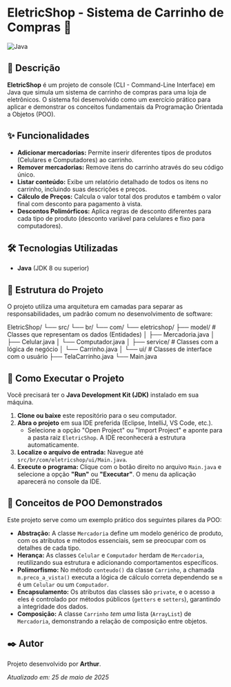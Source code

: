 # EletricShop - Sistema de Carrinho de Compras 🛒

![Java](https://img.shields.io/badge/Java-ED8B00?style=for-the-badge&logo=openjdk&logoColor=white)

## 📄 Descrição

**EletricShop** é um projeto de console (CLI - Command-Line Interface) em Java que simula um sistema de carrinho de compras para uma loja de eletrônicos. O sistema foi desenvolvido como um exercício prático para aplicar e demonstrar os conceitos fundamentais da Programação Orientada a Objetos (POO).

## ✨ Funcionalidades

-   **Adicionar mercadorias:** Permite inserir diferentes tipos de produtos (Celulares e Computadores) ao carrinho.
-   **Remover mercadorias:** Remove itens do carrinho através do seu código único.
-   **Listar conteúdo:** Exibe um relatório detalhado de todos os itens no carrinho, incluindo suas descrições e preços.
-   **Cálculo de Preços:** Calcula o valor total dos produtos e também o valor final com desconto para pagamento à vista.
-   **Descontos Polimórficos:** Aplica regras de desconto diferentes para cada tipo de produto (desconto variável para celulares e fixo para computadores).

## 🛠️ Tecnologias Utilizadas

-   **Java** (JDK 8 ou superior)

## 📂 Estrutura do Projeto

O projeto utiliza uma arquitetura em camadas para separar as responsabilidades, um padrão comum no desenvolvimento de software:


EletricShop/
└── src/
└── br/
└── com/
└── eletricshop/
├── model/          # Classes que representam os dados (Entidades)
│   ├── Mercadoria.java
│   ├── Celular.java
│   └── Computador.java
│
├── service/        # Classes com a lógica de negócio
│   └── Carrinho.java
│
└── ui/             # Classes de interface com o usuário
├── TelaCarrinho.java
└── Main.java


## 🚀 Como Executar o Projeto

Você precisará ter o **Java Development Kit (JDK)** instalado em sua máquina.

1.  **Clone ou baixe** este repositório para o seu computador.
2.  **Abra o projeto** em sua IDE preferida (Eclipse, IntelliJ, VS Code, etc.).
    -   Selecione a opção "Open Project" ou "Import Project" e aponte para a pasta raiz `EletricShop`. A IDE reconhecerá a estrutura automaticamente.
3.  **Localize o arquivo de entrada:** Navegue até `src/br/com/eletricshop/ui/Main.java`.
4.  **Execute o programa:** Clique com o botão direito no arquivo `Main.java` e selecione a opção **"Run"** ou **"Executar"**. O menu da aplicação aparecerá no console da IDE.

## 🧠 Conceitos de POO Demonstrados

Este projeto serve como um exemplo prático dos seguintes pilares da POO:

-   **Abstração:** A classe `Mercadoria` define um modelo genérico de produto, com os atributos e métodos essenciais, sem se preocupar com os detalhes de cada tipo.
-   **Herança:** As classes `Celular` e `Computador` herdam de `Mercadoria`, reutilizando sua estrutura e adicionando comportamentos específicos.
-   **Polimorfismo:** No método `conteudo()` da classe `Carrinho`, a chamada `m.preco_a_vista()` executa a lógica de cálculo correta dependendo se `m` é um `Celular` ou um `Computador`.
-   **Encapsulamento:** Os atributos das classes são `private`, e o acesso a eles é controlado por métodos públicos (`getters` e `setters`), garantindo a integridade dos dados.
-   **Composição:** A classe `Carrinho` *tem uma* lista (`ArrayList`) de `Mercadoria`, demonstrando a relação de composição entre objetos.

## ✒️ Autor

Projeto desenvolvido por **Arthur**.

*Atualizado em: 25 de maio de 2025*

